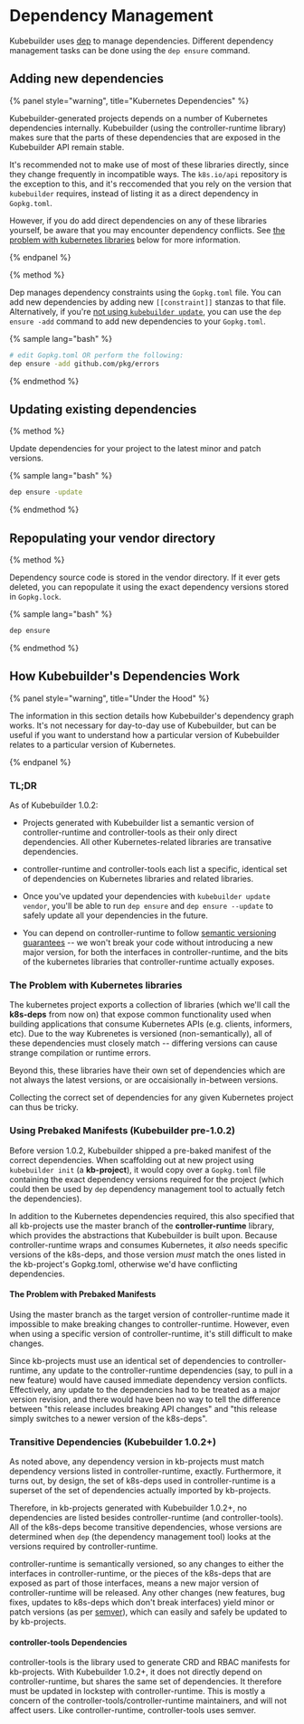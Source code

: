 # Dependency Management

Kubebuilder uses [dep](https://golang.github.io/dep) to manage dependencies.
Different dependency management tasks can be done using the `dep ensure`
command.

## Adding new dependencies

{% panel style="warning", title="Kubernetes Dependencies" %}

Kubebuilder-generated projects depends on a number of Kubernetes
dependencies internally. Kubebuilder (using the controller-runtime
library) makes sure that the parts of these dependencies that are exposed
in the Kubebuilder API remain stable.

It's recommended not to make use of most of these libraries directly, since
they change frequently in incompatible ways.  The `k8s.io/api` repository is
the exception to this, and it's reccomended that you rely on the version that
`kubebuilder` requires, instead of listing it as a direct dependency in
`Gopkg.toml`.

However, if you do add direct dependencies on any of these libraries yourself,
be aware that you may encounter dependency conflicts. See [the problem with
kubernetes libraries](#the-problem-with-kubernetes-libraries) below for more
information.

{% endpanel %}

{% method %}

Dep manages dependency constraints using the `Gopkg.toml` file.  You can add
new dependencies by adding new `[[constraint]]` stanzas to that file.
Alternatively, if you're [not using `kubebuilder
update`](./upgrading_kubebuilder.md#by-hand), you can use the `dep ensure -add`
command to add new dependencies to your `Gopkg.toml`.

{% sample lang="bash" %}
```bash
# edit Gopkg.toml OR perform the following:
dep ensure -add github.com/pkg/errors
```
{% endmethod %}

## Updating existing dependencies

{% method %}

Update dependencies for your project to the latest minor and patch versions.

{% sample lang="bash" %}
```bash
dep ensure -update
```
{% endmethod %}

## Repopulating your vendor directory

{% method %}

Dependency source code is stored in the vendor directory.  If it ever gets
deleted, you can repopulate it using the exact dependency versions stored in
`Gopkg.lock`.

{% sample lang="bash" %}
```bash
dep ensure
```
{% endmethod %}

## How Kubebuilder's Dependencies Work

{% panel style="warning", title="Under the Hood" %}

The information in this section details how Kubebuilder's dependency graph
works.  It's not necessary for day-to-day use of Kubebuilder, but can be useful
if you want to understand how a particular version of Kubebuilder relates to
a particular version of Kubernetes.

{% endpanel %}

### TL;DR

As of Kubebuilder 1.0.2:

* Projects generated with Kubebuilder list a semantic version of
  controller-runtime and controller-tools as their only direct
  dependencies. All other Kubernetes-related libraries are transative
  dependencies.

* controller-runtime and controller-tools each list a specific, identical
  set of dependencies on Kubernetes libraries and related libraries.

* Once you've updated your dependencies with `kubebuilder update vendor`,
  you'll be able to run `dep ensure` and `dep ensure --update` to safely
  update all your dependencies in the future.

* You can depend on controller-runtime to follow [semantic versioning
  guarantees](https://semver.org) -- we won't break your code without
  introducing a new major version, for both the interfaces in
  controller-runtime, and the bits of the kubernetes libraries that
  controller-runtime actually exposes.

### The Problem with Kubernetes libraries

The kubernetes project exports a collection of libraries (which we'll call
the **k8s-deps** from now on) that expose common functionality used when
building applications that consume Kubernetes APIs (e.g. clients,
informers, etc).  Due to the way Kubrenetes is versioned
(non-semantically), all of these dependencies must closely match --
differing versions can cause strange compilation or runtime errors.

Beyond this, these libraries have their own set of dependencies which are
not always the latest versions, or are occaisionally in-between versions.

Collecting the correct set of dependencies for any given Kubernetes
project can thus be tricky.

### Using Prebaked Manifests (Kubebuilder pre-1.0.2)

Before version 1.0.2, Kubebuilder shipped a pre-baked manifest of the
correct dependencies.  When scaffolding out at new project using
`kubebuilder init` (a **kb-project**), it would copy over a `Gopkg.toml`
file containing the exact dependency versions required for the project
(which could then be used by `dep` dependency management tool to actually
fetch the dependencies).

In addition to the Kubernetes dependencies required, this also specified
that all kb-projects use the master branch of the **controller-runtime**
library, which provides the abstractions that Kubebuilder is built upon.
Because controller-runtime wraps and consumes Kubernetes, it *also* needs
specific versions of the k8s-deps, and those version *must* match the ones
listed in the kb-project's Gopkg.toml, otherwise we'd have conflicting
dependencies.

#### The Problem with Prebaked Manifests

Using the master branch as the target version of controller-runtime made
it impossible to make breaking changes to controller-runtime.  However,
even when using a specific version of controller-runtime, it's still
difficult to make changes.

Since kb-projects must use an identical set of dependencies to
controller-runtime, any update to the controller-runtime dependencies
(say, to pull in a new feature) would have caused immediate dependency
version conflicts.  Effectively, any update to the dependencies had to be
treated as a major version revision, and there would have been no way to
tell the difference between "this release includes breaking API changes"
and "this release simply switches to a newer version of the k8s-deps".

### Transitive Dependencies (Kubebuilder 1.0.2+)

As noted above, any dependency version in kb-projects must match
dependency versions listed in controller-runtime, exactly. Furthermore, it
turns out, by design, the set of k8s-deps used in controller-runtime is
a superset of the set of dependencies actually imported by kb-projects.

Therefore, in kb-projects generated with Kubebuilder 1.0.2+, no
dependencies are listed besides controller-runtime (and controller-tools).
All of the k8s-deps become transitive dependencies, whose versions are
determined when `dep` (the dependency management tool) looks at the
versions required by controller-runtime.

controller-runtime is semantically versioned, so any changes to either the
interfaces in controller-runtime, or the pieces of the k8s-deps that are
exposed as part of those interfaces, means a new major version of
controller-runtime will be released.  Any other changes (new features, bug
fixes, updates to k8s-deps which don't break interfaces) yield minor or
patch versions (as per [semver](https://semver.org)), which can easily and
safely be updated to by kb-projects.

#### controller-tools Dependencies

controller-tools is the library used to generate CRD and RBAC manifests
for kb-projects. With Kubebuilder 1.0.2+, it does not directly depend on
controller-runtime, but shares the same set of dependencies.  It therefore
must be updated in lockstep with controller-runtime.  This is mostly
a concern of the controller-tools/controller-runtime maintainers, and will
not affect users.  Like controller-runtime, controller-tools uses semver.
